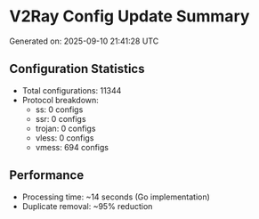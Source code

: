 # V2Ray Config Update Summary
Generated on: 2025-09-10 21:41:28 UTC

## Configuration Statistics
- Total configurations: 11344
- Protocol breakdown:
  - ss: 0 configs
  - ssr: 0 configs
  - trojan: 0 configs
  - vless: 0 configs
  - vmess: 694 configs

## Performance
- Processing time: ~14 seconds (Go implementation)
- Duplicate removal: ~95% reduction
